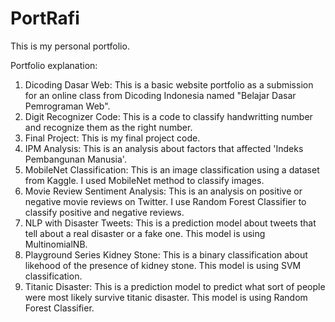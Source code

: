 # PortRafi
This is my personal portfolio.

Portfolio explanation:
1. Dicoding Dasar Web: This is a basic website portfolio as a submission for an online class from Dicoding Indonesia named "Belajar Dasar Pemrograman Web".
2. Digit Recognizer Code: This is a code to classify handwritting number and recognize them as the right number.
3. Final Project: This is my final project code.
4. IPM Analysis: This is an analysis about factors that affected 'Indeks Pembangunan Manusia'.
5. MobileNet Classification: This is an image classification using a dataset from Kaggle. I used MobileNet method to classify images.
6. Movie Review Sentiment Analysis: This is an analysis on positive or negative movie reviews on Twitter. I use Random Forest Classifier to classify positive and negative reviews.
7. NLP with Disaster Tweets: This is a prediction model about tweets that tell about a real disaster or a fake one. This model is using MultinomialNB.
8. Playground Series Kidney Stone: This is a binary classification about likehood of the presence of kidney stone. This model is using SVM classification.
9. Titanic Disaster: This is a prediction model to predict what sort of people were most likely survive titanic disaster. This model is using Random Forest Classifier.
